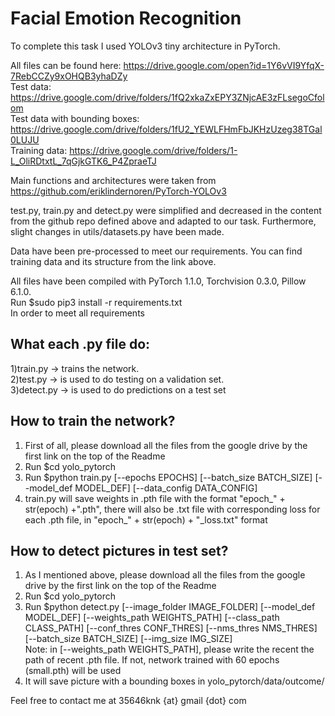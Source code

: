 # Facial Emotion Recognition

To complete this task I used YOLOv3 tiny architecture in PyTorch. <br/>

All files can be found here: https://drive.google.com/open?id=1Y6vVI9YfqX-7RebCCZy9xOHQB3yhaDZy <br/>
Test data: https://drive.google.com/drive/folders/1fQ2xkaZxEPY3ZNjcAE3zFLsegoCfolom <br/>
Test data with bounding boxes: https://drive.google.com/drive/folders/1fU2_YEWLFHmFbJKHzUzeg38TGal0LUJU <br/>
Training data: https://drive.google.com/drive/folders/1-L_OliRDtxtL_7qGjkGTK6_P4ZpraeTJ <br/>

Main functions and architectures were taken from https://github.com/eriklindernoren/PyTorch-YOLOv3

test.py, train.py and detect.py were simplified and decreased in the content from the github repo defined above and adapted to our task.
Furthermore, slight changes in utils/datasets.py have been made.

Data have been pre-processed to meet our requirements.
You can find training data and its structure from the link above.

All files have been compiled with PyTorch 1.1.0, Torchvision 0.3.0, Pillow 6.1.0.<br/>
Run $sudo pip3 install -r requirements.txt<br/>
In order to meet all requirements<br/>

## What each .py file do:<br/>
1)train.py -> trains the network.<br/>
2)test.py -> is used to do testing on a validation set. <br/>
3)detect.py -> is used to do predictions on a test set<br/>

## How to train the network?<br/>
1) First of all, please download all the files from the google drive by the first link on the top of the Readme <br/>
2) Run $cd yolo_pytorch <br/>
3) Run $python train.py [--epochs EPOCHS] [--batch_size BATCH_SIZE] [--model_def MODEL_DEF] [--data_config DATA_CONFIG]<br/>
4) train.py will save weights in .pth file with the format "epoch_" + str(epoch) +".pth", there will also be .txt file with corresponding loss for each .pth file, in "epoch_" + str(epoch) + "_loss.txt" format <br/>


## How to detect pictures in test set?<br/>
1) As I mentioned above, please download all the files from the google drive by the first link on the top of the Readme <br/>
2) Run $cd yolo_pytorch <br/>
3) Run $python detect.py [--image_folder IMAGE_FOLDER] [--model_def MODEL_DEF] [--weights_path WEIGHTS_PATH] [--class_path CLASS_PATH] [--conf_thres CONF_THRES] [--nms_thres NMS_THRES] [--batch_size BATCH_SIZE] [--img_size IMG_SIZE] <br/>
Note: in [--weights_path WEIGHTS_PATH], please write the recent the path of recent .pth file. If not, network trained with 60 epochs (small.pth) will be used<br/>
4) It will save picture with a bounding boxes in yolo_pytorch/data/outcome/<br/>

Feel free to contact me at 35646knk {at} gmail {dot} com
